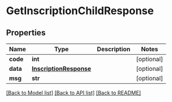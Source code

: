 # GetInscriptionChildResponse

## Properties
Name | Type | Description | Notes
------------ | ------------- | ------------- | -------------
**code** | **int** |  | [optional] 
**data** | [**InscriptionResponse**](InscriptionResponse.md) |  | [optional] 
**msg** | **str** |  | [optional] 

[[Back to Model list]](../README.md#documentation-for-models) [[Back to API list]](../README.md#documentation-for-api-endpoints) [[Back to README]](../README.md)

